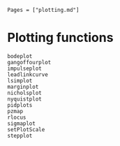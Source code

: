 ```@index
Pages = ["plotting.md"]
```

# Plotting functions

```@docs
bodeplot
gangoffourplot
impulseplot
leadlinkcurve
lsimplot
marginplot
nicholsplot
nyquistplot
pidplots
pzmap
rlocus
sigmaplot
setPlotScale
stepplot
```

